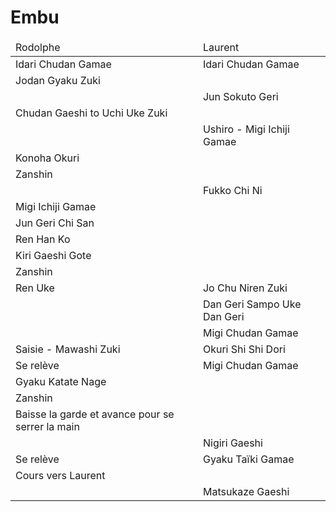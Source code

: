 # Embu

<table>
  <thead>
    <tr>
      <td>Rodolphe</td>
      <td>Laurent</td>
    </tr>
  </thead>
  <tbody>
    <tr>
      <td>Idari Chudan Gamae</td>
      <td>Idari Chudan Gamae</td>
    </tr>
    <tr>
      <td>Jodan Gyaku Zuki</td>
      <td></td>
    </tr>
    <tr>
      <td></td>
      <td>Jun Sokuto Geri</td>
    </tr>
    <tr>
      <td>Chudan Gaeshi to Uchi Uke Zuki</td>
      <td></td>
    </tr>
    <tr>
      <td></td>
      <td>Ushiro - Migi Ichiji Gamae</td>
    </tr>
    <tr>
      <td>Konoha Okuri</td>
      <td></td>
    </tr>
    <tr>
      <td>Zanshin</td>
      <td></td>
    </tr>
    <tr>
      <td></td>
      <td>Fukko Chi Ni</td>
    </tr>
    <tr>
      <td>Migi Ichiji Gamae</td>
      <td></td>
    </tr>
    <tr>
      <td>Jun Geri Chi San</td>
      <td></td>
    </tr>
    <tr>
      <td>Ren Han Ko</td>
      <td></td>
    </tr>
    <tr>
      <td>Kiri Gaeshi Gote</td>
      <td></td>
    </tr>
    <tr>
      <td>Zanshin</td>
      <td></td>
    </tr>
    <tr>
      <td>Ren Uke</td>
      <td>Jo Chu Niren Zuki</td>
    </tr>
    <tr>
      <td></td>
      <td>Dan Geri Sampo Uke Dan Geri</td>
    </tr>
    <tr>
      <td></td>
      <td>Migi Chudan Gamae</td>
    </tr>
    <tr>
      <td>Saisie - Mawashi Zuki</td>
      <td>Okuri Shi Shi Dori</td>
    </tr>
    <tr>
      <td>Se relève</td>
      <td>Migi Chudan Gamae</td>
    </tr>
    <tr>
      <td>Gyaku Katate Nage</td>
      <td></td>
    </tr>
    <tr>
      <td>Zanshin</td>
      <td></td>
    </tr>
    <tr>
      <td>Baisse la garde et avance pour se serrer la main</td>
      <td></td>
    </tr>
    <tr>
      <td></td>
      <td>Nigiri Gaeshi</td>
    </tr>
    <tr>
      <td>Se relève</td>
      <td>Gyaku Taïki Gamae</td>
    </tr>
    <tr>
      <td>Cours vers Laurent</td>
      <td></td>
    </tr>
    <tr>
      <td></td>
      <td>Matsukaze Gaeshi</td>
    </tr>
  </tbody>
</table>

